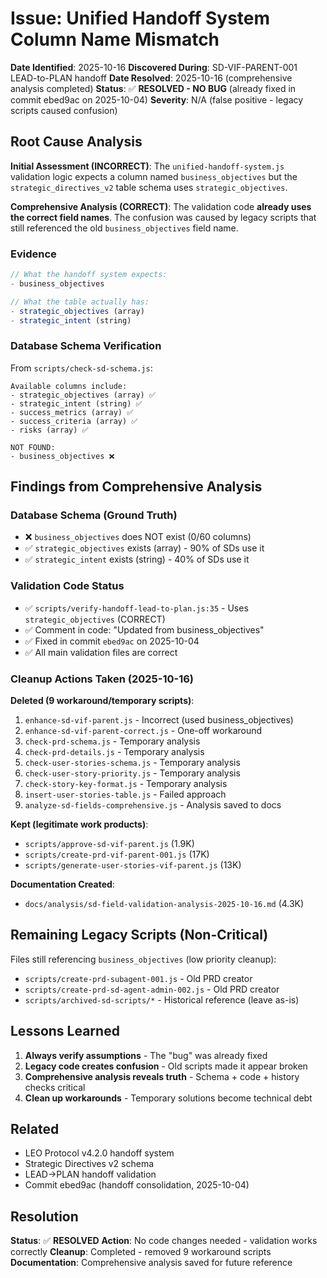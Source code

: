 # Issue: Unified Handoff System Column Name Mismatch

**Date Identified**: 2025-10-16
**Discovered During**: SD-VIF-PARENT-001 LEAD-to-PLAN handoff
**Date Resolved**: 2025-10-16 (comprehensive analysis completed)
**Status**: ✅ **RESOLVED - NO BUG** (already fixed in commit ebed9ac on 2025-10-04)
**Severity**: N/A (false positive - legacy scripts caused confusion)

## Root Cause Analysis

**Initial Assessment (INCORRECT)**: The `unified-handoff-system.js` validation logic expects a column named `business_objectives` but the `strategic_directives_v2` table schema uses `strategic_objectives`.

**Comprehensive Analysis (CORRECT)**: The validation code **already uses the correct field names**. The confusion was caused by legacy scripts that still referenced the old `business_objectives` field name.

### Evidence

```javascript
// What the handoff system expects:
- business_objectives

// What the table actually has:
- strategic_objectives (array)
- strategic_intent (string)
```

### Database Schema Verification

From `scripts/check-sd-schema.js`:
```
Available columns include:
- strategic_objectives (array) ✅
- strategic_intent (string) ✅
- success_metrics (array) ✅
- success_criteria (array) ✅
- risks (array) ✅

NOT FOUND:
- business_objectives ❌
```

## Findings from Comprehensive Analysis

### Database Schema (Ground Truth)
- ❌ `business_objectives` does NOT exist (0/60 columns)
- ✅ `strategic_objectives` exists (array) - 90% of SDs use it
- ✅ `strategic_intent` exists (string) - 40% of SDs use it

### Validation Code Status
- ✅ `scripts/verify-handoff-lead-to-plan.js:35` - Uses `strategic_objectives` (CORRECT)
- ✅ Comment in code: "Updated from business_objectives"
- ✅ Fixed in commit `ebed9ac` on 2025-10-04
- ✅ All main validation files are correct

### Cleanup Actions Taken (2025-10-16)

**Deleted (9 workaround/temporary scripts)**:
1. `enhance-sd-vif-parent.js` - Incorrect (used business_objectives)
2. `enhance-sd-vif-parent-correct.js` - One-off workaround
3. `check-prd-schema.js` - Temporary analysis
4. `check-prd-details.js` - Temporary analysis
5. `check-user-stories-schema.js` - Temporary analysis
6. `check-user-story-priority.js` - Temporary analysis
7. `check-story-key-format.js` - Temporary analysis
8. `insert-user-stories-table.js` - Failed approach
9. `analyze-sd-fields-comprehensive.js` - Analysis saved to docs

**Kept (legitimate work products)**:
- `scripts/approve-sd-vif-parent.js` (1.9K)
- `scripts/create-prd-vif-parent-001.js` (17K)
- `scripts/generate-user-stories-vif-parent.js` (13K)

**Documentation Created**:
- `docs/analysis/sd-field-validation-analysis-2025-10-16.md` (4.3K)

## Remaining Legacy Scripts (Non-Critical)

Files still referencing `business_objectives` (low priority cleanup):
- `scripts/create-prd-subagent-001.js` - Old PRD creator
- `scripts/create-prd-sd-agent-admin-002.js` - Old PRD creator
- `scripts/archived-sd-scripts/*` - Historical reference (leave as-is)

## Lessons Learned

1. **Always verify assumptions** - The "bug" was already fixed
2. **Legacy code creates confusion** - Old scripts made it appear broken
3. **Comprehensive analysis reveals truth** - Schema + code + history checks critical
4. **Clean up workarounds** - Temporary solutions become technical debt

## Related

- LEO Protocol v4.2.0 handoff system
- Strategic Directives v2 schema
- LEAD→PLAN handoff validation
- Commit ebed9ac (handoff consolidation, 2025-10-04)

## Resolution

**Status**: ✅ **RESOLVED**
**Action**: No code changes needed - validation works correctly
**Cleanup**: Completed - removed 9 workaround scripts
**Documentation**: Comprehensive analysis saved for future reference
